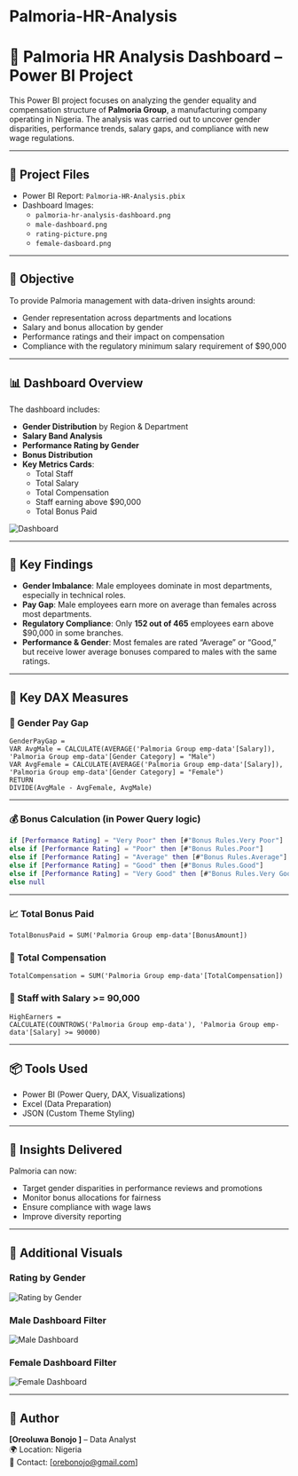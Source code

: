 # Palmoria-HR-Analysis
# 🏢 Palmoria HR Analysis Dashboard – Power BI Project

This Power BI project focuses on analyzing the gender equality and compensation structure of **Palmoria Group**, a manufacturing company operating in Nigeria. The analysis was carried out to uncover gender disparities, performance trends, salary gaps, and compliance with new wage regulations.

---

## 📁 Project Files
- Power BI Report: `Palmoria-HR-Analysis.pbix`
- Dashboard Images:
  - `palmoria-hr-analysis-dashboard.png`
  - `male-dashboard.png`
  - `rating-picture.png`
  - `female-dasboard.png`

---

## 🎯 Objective
To provide Palmoria management with data-driven insights around:
- Gender representation across departments and locations
- Salary and bonus allocation by gender
- Performance ratings and their impact on compensation
- Compliance with the regulatory minimum salary requirement of $90,000

---

## 📊 Dashboard Overview

The dashboard includes:
- **Gender Distribution** by Region & Department
- **Salary Band Analysis**
- **Performance Rating by Gender**
- **Bonus Distribution**
- **Key Metrics Cards**:
  - Total Staff
  - Total Salary
  - Total Compensation
  - Staff earning above $90,000
  - Total Bonus Paid

![Dashboard](palmoria-hr-analysis-dashboard.png)

---

## 📌 Key Findings

- **Gender Imbalance**: Male employees dominate in most departments, especially in technical roles.
- **Pay Gap**: Male employees earn more on average than females across most departments.
- **Regulatory Compliance**: Only **152 out of 465** employees earn above $90,000 in some branches.
- **Performance & Gender**: Most females are rated “Average” or “Good,” but receive lower average bonuses compared to males with the same ratings.

---

## 🧮 Key DAX Measures

### 🎯 Gender Pay Gap

```DAX
GenderPayGap = 
VAR AvgMale = CALCULATE(AVERAGE('Palmoria Group emp-data'[Salary]), 'Palmoria Group emp-data'[Gender Category] = "Male")
VAR AvgFemale = CALCULATE(AVERAGE('Palmoria Group emp-data'[Salary]), 'Palmoria Group emp-data'[Gender Category] = "Female")
RETURN
DIVIDE(AvgMale - AvgFemale, AvgMale)
```

---

### 💰 Bonus Calculation (in Power Query logic)

```M
if [Performance Rating] = "Very Poor" then [#"Bonus Rules.Very Poor"] 
else if [Performance Rating] = "Poor" then [#"Bonus Rules.Poor"] 
else if [Performance Rating] = "Average" then [#"Bonus Rules.Average"] 
else if [Performance Rating] = "Good" then [#"Bonus Rules.Good"] 
else if [Performance Rating] = "Very Good" then [#"Bonus Rules.Very Good"] 
else null
```

---

### 📈 Total Bonus Paid

```DAX
TotalBonusPaid = SUM('Palmoria Group emp-data'[BonusAmount])
```

### 💼 Total Compensation

```DAX
TotalCompensation = SUM('Palmoria Group emp-data'[TotalCompensation])
```

### 👥 Staff with Salary >= 90,000

```DAX
HighEarners = 
CALCULATE(COUNTROWS('Palmoria Group emp-data'), 'Palmoria Group emp-data'[Salary] >= 90000)
```

---

## 📦 Tools Used
- Power BI (Power Query, DAX, Visualizations)
- Excel (Data Preparation)
- JSON (Custom Theme Styling)

---

## 🧠 Insights Delivered
Palmoria can now:
- Target gender disparities in performance reviews and promotions
- Monitor bonus allocations for fairness
- Ensure compliance with wage laws
- Improve diversity reporting

---

## 📸 Additional Visuals

### Rating by Gender
![Rating by Gender](rating-picture.png)

### Male Dashboard Filter
![Male Dashboard](male-dashboard.png)

### Female Dashboard Filter
![Female Dashboard](Female-dashboard.png)

---

## 📌 Author

**[Oreoluwa Bonojo ]** – Data Analyst  
🌍 Location: Nigeria  
📧 Contact: [orebonojo@gmail.com]  

